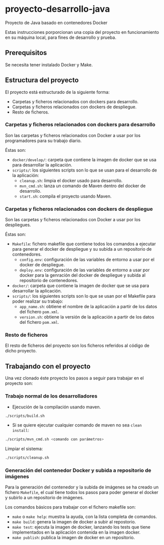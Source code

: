 # proyecto-desarrollo-java

Proyecto de Java basado en contenedores Docker

Estas instrucciones porporcionan una copia del proyecto en funcionamiento en su máquina local, para fines de desarrollo y prueba.


## Prerequisitos

Se necesita tener instalado Docker y Make.


## Estructura del proyecto

El proyecto está estructurado de la siguiente forma:

* Carpetas y ficheros relacionados con dockers para desarrollo.
* Carpetas y ficheros relacionados con dockers de despliegue.
* Resto de ficheros.


### Carpetas y ficheros relacionados con dockers para desarrollo

Son las carpetas y ficheros relacionados con Docker a usar por los programadores para su trabajo diario.

Éstas son:

* `docker/develop/`: carpeta que contiene la imagen de docker que se usa para desarrollar la aplicación.
* `scripts/`: los siguientes scripts son lo que se usan para el desarrollo de la aplicación:
  * `cleanup.sh`: limpia el docker usado para desarrollo.
  * `mvn_cmd.sh`: lanza un comando de Maven dentro del docker de desarrollo.
  * `start.sh`: compila el proyecto usando Maven.


### Carpetas y ficheros relacionados con dockers de despliegue

Son las carpetas y ficheros relacionados con Docker a usar por los despliegues.

Éstas son:

* `Makefile`: fichero makefile que contiene todos los comandos a ejecutar para generar el docker de despliegue y su subida a un repositorio de contenedores.
  * `config.env`: configuración de las variables de entorno a usar por el docker de despliegue.
  * `deploy.env`: configuración de las variables de entorno a usar por docker para la genración del docker de despliegue y subida al repositorio de contenedores.
* `docker/`: carpeta que contiene la imagen de docker que se usa para desarrollar la aplicación.
* `scripts/`: los siguientes scripts son lo que se usan por el Makefile para poder realizar su trabajo:
  * `app_name.sh`: obtiene el nombre de la aplicación a partir de los datos del fichero `pom.xml`.
  * `version.sh`: obtiene la versión de la aplicación a partir de los datos del fichero `pom.xml`.


### Resto de ficheros

El resto de ficheros del proyecto son los ficheros referidos al código de dicho proyecto.


## Trabajando con el proyecto

Una vez clonado éste proyecto los pasos a seguir para trabajar en el proyecto son:


### Trabajo normal de los desarrolladores

* Ejecución de la compilación usando maven.

``` bash
./scripts/build.sh
```

* Si se quiere ejecutar cualquier comando de maven no sea `clean install`:

``` bash
./scripts/mvn_cmd.sh <comando con parámetros>
```

Limpiar el sistema:

``` bash
./scripts/cleanup.sh
```


### Generación del contenedor Docker y subida a repositorio de imágenes

Para la generación del contenedor y la subida de imágenes se ha creado un fichero `Makefile`, el cual tiene todos los pasos para poder generar el docker y subirlo a un repositorio de imágenes.

Los comandos básicos para trabajar con el fichero makefile son:

* `make` o `make help`: muestra la ayuda, con la lista completa de comandos.
* `make build`: genera la imagen de docker a subir al repostorio.
* `make test`: ejecuta la imagen de docker, lanzando los tests que tiene implementados en la aplicación contenida en la imagen docker.
* `make publish`: publica la imagen de docker en un repositorio.

